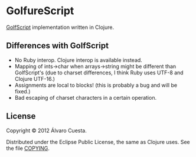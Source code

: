 # GolfureScript
[GolfScript](http://www.golfscript.com) implementation written in Clojure.

## Differences with GolfScript
- No Ruby interop. Clojure interop is available instead.
- Mapping of ints->char when arrays->string might be different than GolfScript's (due to charset differences, I think Ruby uses UTF-8 and Clojure UTF-16.)
- Assignments are local to blocks! (this is probably a bug and will be fixed.)
- Bad escaping of charset characters in a certain operation.

## License

Copyright © 2012 Álvaro Cuesta.

Distributed under the Eclipse Public License, the same as Clojure uses. See the file [COPYING](https://github.com/alvaro-cuesta/clojoban/blob/master/COPYING).